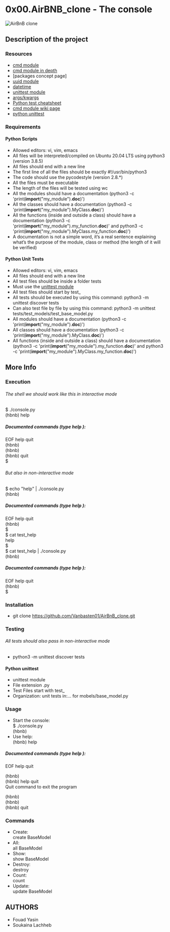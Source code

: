 # 0x00.AirBNB_clone - The console

![AirBnB clone](https://thedesignlove.com/wp-content/uploads/2019/07/Features-of-a-Good-Logo-Design-01-1024x750.jpg)

## Description of the project

### Resources
- [cmd module](https://intranet.alxswe.com/rltoken/8ecCwE6veBmm3Nppw4hz5A)
- [cmd module in depth](https://intranet.alxswe.com/rltoken/uEy4RftSdKypoig9NFTvCg)
- [packages concept page]
- [uuid module](https://intranet.alxswe.com/rltoken/KfL9TqwdI69W6ttG6gTPPQ)
- [datetime](https://intranet.alxswe.com/rltoken/1d8I3jSKgnYAtA1IZfEDpA)
- [unittest module](https://intranet.alxswe.com/rltoken/IlFiMB8UmqBG2CxA0AD3jA)
- [args/kwargs](https://intranet.alxswe.com/rltoken/C_a0EKbtvKdMcwIAuSIZng)
- [Python test cheatsheet](https://intranet.alxswe.com/rltoken/tgNVrKKzlWgS4dfl3mQklw)
- [cmd module wiki page](https://intranet.alxswe.com/rltoken/EvcaH9uTLlauxuw03WnkOQ)
- [python unittest](https://intranet.alxswe.com/rltoken/begh14KQA-3ov29KvD_HvA)

### Requirements

#### Python Scripts
- Allowed editors: vi, vim, emacs
- All files will be interpreted/compiled on Ubuntu 20.04 LTS using python3 (version 3.8.5)
- All files should end with a new line
- The first line of all the files should be exactly #!/usr/bin/python3
- The code should use the pycodestyle (version 2.8.*)
- All the files must be executable
- The length of the files will be tested using wc
- All the modules should have a documentation (python3 -c 'print(__import__("my_module").__doc__)')
- All the classes should have a documentation (python3 -c 'print(__import__("my_module").MyClass.__doc__)')
- All the functions (inside and outside a class) should have a documentation (python3 -c 'print(__import__("my_module").my_function.__doc__)' and python3 -c 'print(__import__("my_module").MyClass.my_function.__doc__)')
- A documentation is not a simple word, it’s a real sentence explaining what’s the purpose of the module, class or method (the length of it will be verified)

#### Python Unit Tests
- Allowed editors: vi, vim, emacs
- All files should end with a new line
-  All test files should be inside a folder tests
- Must use the [unittest module](https://intranet.alxswe.com/rltoken/op1-rQGlw0wwwqNBsn1yaw)
- All test files should start by test_
- All tests should be executed by using this command: python3 -m unittest discover tests
- Can also test file by file by using this command: python3 -m unittest tests/test_models/test_base_model.py
- All modules should have a documentation (python3 -c 'print(__import__("my_module").__doc__)')
- All classes should have a documentation (python3 -c 'print(__import__("my_module").MyClass.__doc__)')
- All functions (inside and outside a class) should have a documentation (python3 -c 'print(__import__("my_module").my_function.__doc__)' and python3 -c 'print(__import__("my_module").MyClass.my_function.__doc__)')

## More Info

### Execution

###### The shell we should work like this in interactive mode
$ ./console.py  
(hbnb) help

##### Documented commands (type help <topic>):
EOF  help  quit  
(hbnb)  
(hbnb)  
(hbnb) quit  
$

###### But also in non-interactive mode
$ echo "help" | ./console.py  
(hbnb)

##### Documented commands (type help <topic>):
EOF  help  quit  
(hbnb)  
$  
$ cat test_help  
help  
$  
$ cat test_help | ./console.py  
(hbnb)

##### Documented commands (type help <topic>):
EOF  help  quit  
(hbnb)  
$

### Installation
- git clone https://github.com/Vanbasten01/AirBnB_clone.git

### Testing

###### All tests should also pass in non-interactive mode
- python3 -m unittest discover tests

#### Python unittest
- unittest module
- File extension .py
- Test Files start with test_
- Organization: unit tests in:... for mobels/base_model.py

### Usage
- Start the console:  
$ ./console.py  
(hbnb)  
- Use help:  
(hbnb) help

##### Documented commands (type help <topic>):
EOF  help  quit  
  
(hbnb)  
(hbnb) help quit  
Quit command to exit the program  
  
(hbnb)  
(hbnb)  
(hbnb) quit 

### Commands
- Create:  
create BaseModel
- All:  
all BaseModel
- Show:  
show BaseModel
- Destroy:  
destroy
- Count:  
count
- Update:  
update BaseModel

## AUTHORS

- Fouad Yasin
- Soukaina Lachheb
